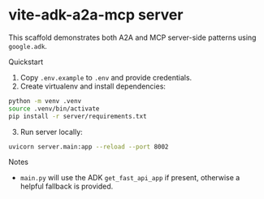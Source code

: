 # vite-adk-a2a-mcp server

This scaffold demonstrates both A2A and MCP server-side patterns using `google.adk`.

Quickstart

1. Copy `.env.example` to `.env` and provide credentials.
2. Create virtualenv and install dependencies:

```bash
python -m venv .venv
source .venv/bin/activate
pip install -r server/requirements.txt
```

3. Run server locally:

```bash
uvicorn server.main:app --reload --port 8002
```

Notes
- `main.py` will use the ADK `get_fast_api_app` if present, otherwise a helpful fallback is provided.

